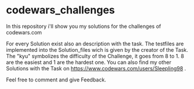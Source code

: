 # codewars_challenges
In this repository i'll show you my solutions for the challenges of codewars.com 

For every Solution exist also an description with the task. The testfiles are implemented into the Solution_files wich is given by the creator of the Task. 
The "kyu" symbolizes the difficulty of the Challenge, it goes from 8 to 1. 8 are the easiest and 1 are the hardest one. 
You can also find my other Solutions with the Task on https://www.codewars.com/users/Sleepling98 .

Feel free to comment and give Feedback.

